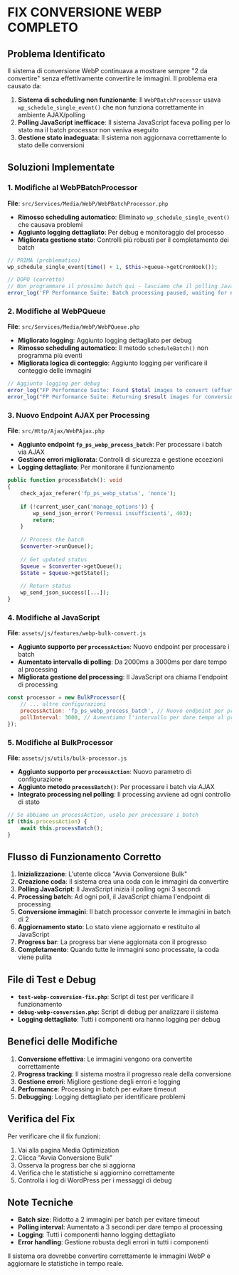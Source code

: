 # FIX CONVERSIONE WEBP COMPLETO

## Problema Identificato

Il sistema di conversione WebP continuava a mostrare sempre "2 da convertire" senza effettivamente convertire le immagini. Il problema era causato da:

1. **Sistema di scheduling non funzionante**: Il `WebPBatchProcessor` usava `wp_schedule_single_event()` che non funziona correttamente in ambiente AJAX/polling
2. **Polling JavaScript inefficace**: Il sistema JavaScript faceva polling per lo stato ma il batch processor non veniva eseguito
3. **Gestione stato inadeguata**: Il sistema non aggiornava correttamente lo stato delle conversioni

## Soluzioni Implementate

### 1. Modifiche al WebPBatchProcessor

**File**: `src/Services/Media/WebP/WebPBatchProcessor.php`

- **Rimosso scheduling automatico**: Eliminato `wp_schedule_single_event()` che causava problemi
- **Aggiunto logging dettagliato**: Per debug e monitoraggio del processo
- **Migliorata gestione stato**: Controlli più robusti per il completamento dei batch

```php
// PRIMA (problematico)
wp_schedule_single_event(time() + 1, $this->queue->getCronHook());

// DOPO (corretto)
// Non programmare il prossimo batch qui - lasciamo che il polling JavaScript gestisca il prossimo batch
error_log('FP Performance Suite: Batch processing paused, waiting for next poll');
```

### 2. Modifiche al WebPQueue

**File**: `src/Services/Media/WebP/WebPQueue.php`

- **Migliorato logging**: Aggiunto logging dettagliato per debug
- **Rimosso scheduling automatico**: Il metodo `scheduleBatch()` non programma più eventi
- **Migliorata logica di conteggio**: Aggiunto logging per verificare il conteggio delle immagini

```php
// Aggiunto logging per debug
error_log("FP Performance Suite: Found $total images to convert (offset: $offset, limit: $limit)");
error_log("FP Performance Suite: Returning $result images for conversion");
```

### 3. Nuovo Endpoint AJAX per Processing

**File**: `src/Http/Ajax/WebPAjax.php`

- **Aggiunto endpoint `fp_ps_webp_process_batch`**: Per processare i batch via AJAX
- **Gestione errori migliorata**: Controlli di sicurezza e gestione eccezioni
- **Logging dettagliato**: Per monitorare il funzionamento

```php
public function processBatch(): void
{
    check_ajax_referer('fp_ps_webp_status', 'nonce');
    
    if (!current_user_can('manage_options')) {
        wp_send_json_error('Permessi insufficienti', 403);
        return;
    }
    
    // Process the batch
    $converter->runQueue();
    
    // Get updated status
    $queue = $converter->getQueue();
    $state = $queue->getState();
    
    // Return status
    wp_send_json_success([...]);
}
```

### 4. Modifiche al JavaScript

**File**: `assets/js/features/webp-bulk-convert.js`

- **Aggiunto supporto per `processAction`**: Nuovo endpoint per processare i batch
- **Aumentato intervallo di polling**: Da 2000ms a 3000ms per dare tempo al processing
- **Migliorata gestione del processing**: Il JavaScript ora chiama l'endpoint di processing

```javascript
const processor = new BulkProcessor({
    // ... altre configurazioni
    processAction: 'fp_ps_webp_process_batch', // Nuovo endpoint per processare i batch
    pollInterval: 3000, // Aumentiamo l'intervallo per dare tempo al processing
});
```

### 5. Modifiche al BulkProcessor

**File**: `assets/js/utils/bulk-processor.js`

- **Aggiunto supporto per `processAction`**: Nuovo parametro di configurazione
- **Aggiunto metodo `processBatch()`**: Per processare i batch via AJAX
- **Integrato processing nel polling**: Il processing avviene ad ogni controllo di stato

```javascript
// Se abbiamo un processAction, usalo per processare i batch
if (this.processAction) {
    await this.processBatch();
}
```

## Flusso di Funzionamento Corretto

1. **Inizializzazione**: L'utente clicca "Avvia Conversione Bulk"
2. **Creazione coda**: Il sistema crea una coda con le immagini da convertire
3. **Polling JavaScript**: Il JavaScript inizia il polling ogni 3 secondi
4. **Processing batch**: Ad ogni poll, il JavaScript chiama l'endpoint di processing
5. **Conversione immagini**: Il batch processor converte le immagini in batch di 2
6. **Aggiornamento stato**: Lo stato viene aggiornato e restituito al JavaScript
7. **Progress bar**: La progress bar viene aggiornata con il progresso
8. **Completamento**: Quando tutte le immagini sono processate, la coda viene pulita

## File di Test e Debug

- **`test-webp-conversion-fix.php`**: Script di test per verificare il funzionamento
- **`debug-webp-conversion.php`**: Script di debug per analizzare il sistema
- **Logging dettagliato**: Tutti i componenti ora hanno logging per debug

## Benefici delle Modifiche

1. **Conversione effettiva**: Le immagini vengono ora convertite correttamente
2. **Progress tracking**: Il sistema mostra il progresso reale della conversione
3. **Gestione errori**: Migliore gestione degli errori e logging
4. **Performance**: Processing in batch per evitare timeout
5. **Debugging**: Logging dettagliato per identificare problemi

## Verifica del Fix

Per verificare che il fix funzioni:

1. Vai alla pagina Media Optimization
2. Clicca "Avvia Conversione Bulk"
3. Osserva la progress bar che si aggiorna
4. Verifica che le statistiche si aggiornino correttamente
5. Controlla i log di WordPress per i messaggi di debug

## Note Tecniche

- **Batch size**: Ridotto a 2 immagini per batch per evitare timeout
- **Polling interval**: Aumentato a 3 secondi per dare tempo al processing
- **Logging**: Tutti i componenti hanno logging dettagliato
- **Error handling**: Gestione robusta degli errori in tutti i componenti

Il sistema ora dovrebbe convertire correttamente le immagini WebP e aggiornare le statistiche in tempo reale.
